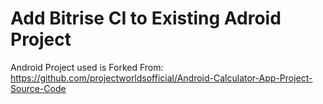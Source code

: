 # Add Bitrise CI to Existing Adroid Project

Android Project used is Forked From: https://github.com/projectworldsofficial/Android-Calculator-App-Project-Source-Code